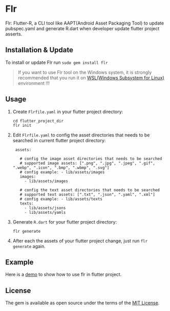 # Flr

Flr: Flutter-R, a CLI tool like AAPT(Android Asset Packaging Tool) to update pubspec.yaml and generate R.dart when developer update flutter project asserts.

## Installation & Update

To install or update Flr run `sudo gem install flr`

> If you want to use Flr tool on the Windows system, it is strongly recommended that you run it on [WSL(Windows Subsystem for Linux)](https://docs.microsoft.com/en-us/windows/wsl/install-win10) environment !!! 

## Usage

1. Create `Flrfile.yaml` in your flutter project directory:
    
    ```
    cd flutter_project_dir
    flr init
    ```
 
2. Edit `Flrfile.yaml` to config the asset directories that needs to be searched in current flutter project directory:

   ```
    assets:
    
      # config the image asset directories that needs to be searched
      # supported image assets: [".png", ".jpg", ".jpeg", ".gif", ".webp", ".icon", ".bmp", ".wbmp", ".svg"]
      # config example: - lib/assets/images
      images:
        - lib/assets/images
    
      # config the text asset directories that needs to be searched
      # supported text assets: [".txt", ".json", ".yaml", ".xml"]
      # config example: - lib/assets/texts
      texts:
        - lib/assets/jsons
        - lib/assets/yamls
    ```
    
3. Generate `R.dart` for your flutter project directory:

     ```
     flr generate
     ```
     
4. After each the assets of your flutter project change, just run `flr generate` again.

## Example

Here is a [demo](https://github.com/YK-Unit/flutter_r_demo) to show how to use flr in flutter project.

## License

The gem is available as open source under the terms of the [MIT License](https://opensource.org/licenses/MIT).
